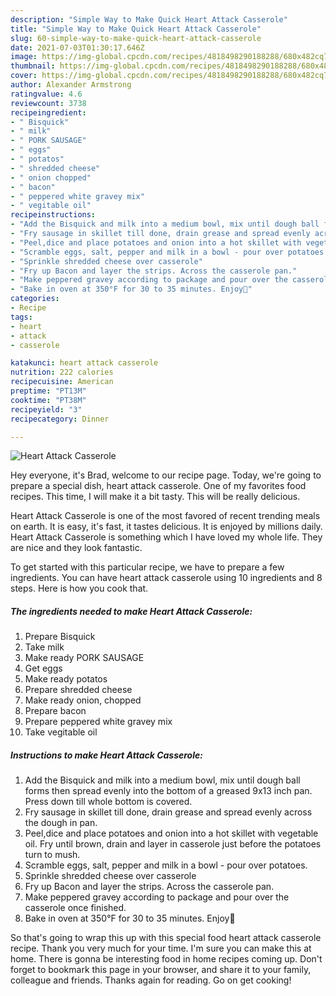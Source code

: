 ```yaml
---
description: "Simple Way to Make Quick Heart Attack Casserole"
title: "Simple Way to Make Quick Heart Attack Casserole"
slug: 60-simple-way-to-make-quick-heart-attack-casserole
date: 2021-07-03T01:30:17.646Z
image: https://img-global.cpcdn.com/recipes/4818498290188288/680x482cq70/heart-attack-casserole-recipe-main-photo.jpg
thumbnail: https://img-global.cpcdn.com/recipes/4818498290188288/680x482cq70/heart-attack-casserole-recipe-main-photo.jpg
cover: https://img-global.cpcdn.com/recipes/4818498290188288/680x482cq70/heart-attack-casserole-recipe-main-photo.jpg
author: Alexander Armstrong
ratingvalue: 4.6
reviewcount: 3738
recipeingredient:
- " Bisquick"
- " milk"
- " PORK SAUSAGE"
- " eggs"
- " potatos"
- " shredded cheese"
- " onion chopped"
- " bacon"
- " peppered white gravey mix"
- " vegitable oil"
recipeinstructions:
- "Add the Bisquick and milk into a medium bowl, mix until dough ball forms then spread evenly into the bottom of a greased 9x13 inch pan. Press down till whole bottom is covered."
- "Fry sausage in skillet till done, drain grease and spread evenly across the dough in pan."
- "Peel,dice and place potatoes and onion into a hot skillet with vegetable oil. Fry until brown, drain and layer in casserole just before the potatoes turn to mush."
- "Scramble eggs, salt, pepper and milk in a bowl - pour over potatoes."
- "Sprinkle shredded cheese over casserole"
- "Fry up Bacon and layer the strips. Across the casserole pan."
- "Make peppered gravey according to package and pour over the casserole once finished."
- "Bake in oven at 350°F for 30 to 35 minutes. Enjoy💚"
categories:
- Recipe
tags:
- heart
- attack
- casserole

katakunci: heart attack casserole 
nutrition: 222 calories
recipecuisine: American
preptime: "PT13M"
cooktime: "PT38M"
recipeyield: "3"
recipecategory: Dinner

---
```



![Heart Attack Casserole](https://img-global.cpcdn.com/recipes/4818498290188288/680x482cq70/heart-attack-casserole-recipe-main-photo.jpg)

Hey everyone, it's Brad, welcome to our recipe page. Today, we're going to prepare a special dish, heart attack casserole. One of my favorites food recipes. This time, I will make it a bit tasty. This will be really delicious.



Heart Attack Casserole is one of the most favored of recent trending meals on earth. It is easy, it's fast, it tastes delicious. It is enjoyed by millions daily. Heart Attack Casserole is something which I have loved my whole life. They are nice and they look fantastic.


To get started with this particular recipe, we have to prepare a few ingredients. You can have heart attack casserole using 10 ingredients and 8 steps. Here is how you cook that.

<!--inarticleads1-->

##### The ingredients needed to make Heart Attack Casserole:

1. Prepare  Bisquick
1. Take  milk
1. Make ready  PORK SAUSAGE
1. Get  eggs
1. Make ready  potatos
1. Prepare  shredded cheese
1. Make ready  onion, chopped
1. Prepare  bacon
1. Prepare  peppered white gravey mix
1. Take  vegitable oil




<!--inarticleads2-->

##### Instructions to make Heart Attack Casserole:

1. Add the Bisquick and milk into a medium bowl, mix until dough ball forms then spread evenly into the bottom of a greased 9x13 inch pan. Press down till whole bottom is covered.
1. Fry sausage in skillet till done, drain grease and spread evenly across the dough in pan.
1. Peel,dice and place potatoes and onion into a hot skillet with vegetable oil. Fry until brown, drain and layer in casserole just before the potatoes turn to mush.
1. Scramble eggs, salt, pepper and milk in a bowl - pour over potatoes.
1. Sprinkle shredded cheese over casserole
1. Fry up Bacon and layer the strips. Across the casserole pan.
1. Make peppered gravey according to package and pour over the casserole once finished.
1. Bake in oven at 350°F for 30 to 35 minutes. Enjoy💚




So that's going to wrap this up with this special food heart attack casserole recipe. Thank you very much for your time. I'm sure you can make this at home. There is gonna be interesting food in home recipes coming up. Don't forget to bookmark this page in your browser, and share it to your family, colleague and friends. Thanks again for reading. Go on get cooking!
